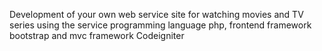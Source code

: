 Development of your own web service site for watching movies and TV series using the service programming language php, frontend framework bootstrap and mvc framework Codeigniter
